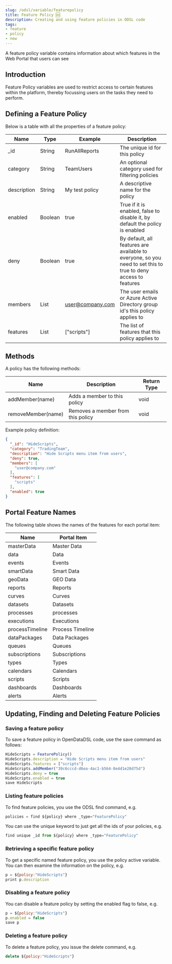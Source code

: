 ```yaml
---
slug: /odsl/variable/featurepolicy
title: Feature Policy 🆕
description: Creating and using feature policies in ODSL code
tags:
- feature
- policy
- new
---
```


A feature policy variable contains information about which features in the Web Portal that users can see

## Introduction

Feature Policy variables are used to restrict access to certain features within the platform, thereby focussing users on the tasks they need to perform.

## Defining a Feature Policy

Below is a table with all the properties of a feature policy:

|**Name**|**Type**|**Example**|**Description**|
|-|-|-|-|
|_id|String|RunAllReports|The unique id for this policy|
|category|String|TeamUsers|An optional category used for filtering policies|
|description|String|My test policy|A descriptive name for the policy|
|enabled|Boolean|true|True if it is enabled, false to disable it, by default the policy is enabled|
|deny|Boolean|true|By default, all features are available to everyone, so you need to set this to true to deny access to features|
|members|List|user@company.com|The user emails or Azure Active Directory group id's this policy applies to|
|features|List|\["scripts"\]|The list of features that this policy applies to|

## Methods

A policy has the following methods:

|**Name**|**Description**|**Return Type**|
|-|-|-|
|addMember(name)|Adds a member to this policy|void|
|removeMember(name)|Removes a member from this policy|void|

Example policy definition:
```json
{
  "_id": "HideScripts",
  "category": "TradingTeam",
  "description": "Hide Scripts menu item from users",
  "deny": true,
  "members": [
    "user@company.com"
  ],
  "features": [
    "scripts"
  ],
  "enabled": true
}
```

## Portal Feature Names
The following table shows the names of the features for each portal item:

|**Name**|**Portal Item**|
|-|-|
|masterData|Master Data|
|data|Data|
|events|Events|
|smartData|Smart Data|
|geoData|GEO Data|
|reports|Reports|
|curves|Curves|
|datasets|Datasets|
|processes|processes|
|executions|Executions|
|processTimeline|Process Timeline|
|dataPackages|Data Packages|
|queues|Queues|
|subscriptions|Subscriptions|
|types|Types|
|calendars|Calendars|
|scripts|Scripts|
|dashboards|Dashboards|
|alerts|Alerts|


## Updating, Finding and Deleting Feature Policies

### Saving a feature policy

To save a feature policy in OpenDataDSL code, use the save command as follows:
```js
HideScripts = FeaturePolicy()
HideScripts.description = "Hide Scripts menu item from users"
HideScripts.features = ["scripts"]
HideScripts.addMember("39c6cccd-d6ea-4ac1-b564-8e4d1e28d75d")
HideScripts.deny = true
HideScripts.enabled = true
save HideScripts
```

### Listing feature policies

To find feature policies, you use the ODSL find command, e.g.
```js
policies = find ${policy} where _type="FeaturePolicy"
```
You can use the unique keyword to just get all the ids of your policies, e.g.
```js
find unique _id from ${policy} where _type="FeaturePolicy"
```

### Retrieving a specific feature policy

To get a specific named feature policy, you use the policy active variable. 
You can then examine the information on the policy, e.g.
```js
p = ${policy:"HideScripts"}
print p.description
```

### Disabling a feature policy
You can disable a feature policy by setting the enabled flag to false, e.g.
```js
p = ${policy:"HideScripts"}
p.enabled = false
save p
```


### Deleting a feature policy

To delete a feature policy, you issue the delete command, e.g.
```js
delete ${policy:"HideScripts"}
```
